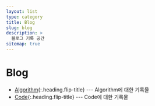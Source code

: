 ```yaml
---
layout: list
type: category
title: Blog
slug: blog
description: >
  블로그 기록 공간
sitemap: true
---
```

# Blog
* [Algorithm]{:.heading.flip-title} --- Algorithm에 대한 기록물
* [Code]{:.heading.flip-title} --- Code에 대한 기록물


[Algorithm]: /algorithm/
[Code]: /code/